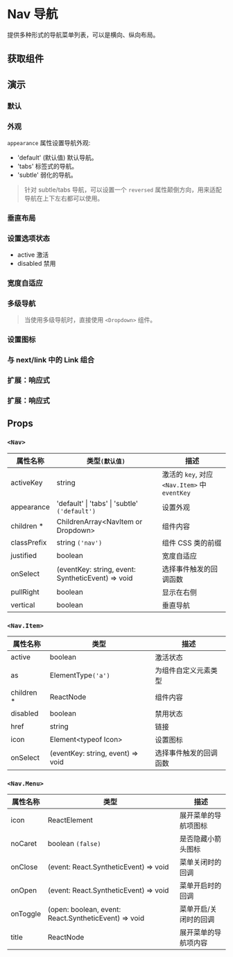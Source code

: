 # Nav 导航

提供多种形式的导航菜单列表，可以是横向、纵向布局。

## 获取组件

<!--{include:(components/nav/fragments/import.md)}-->

## 演示

### 默认

<!--{include:`basic.md`}-->

### 外观

`appearance` 属性设置导航外观:

- 'default' (默认值) 默认导航。
- 'tabs' 标签式的导航。
- 'subtle' 弱化的导航。

<!--{include:`appearance.md`}-->

> 针对 subtle/tabs 导航，可以设置一个 `reversed` 属性颠倒方向，用来适配导航在上下左右都可以使用。

### 垂直布局

<!--{include:`vertical.md`}-->

### 设置选项状态

- active 激活
- disabled 禁用

<!--{include:`status.md`}-->

### 宽度自适应

<!--{include:`justified.md`}-->

### 多级导航

<!--{include:`dropdown.md`}-->

> 当使用多级导航时，直接使用 `<Dropdown>` 组件。

### 设置图标

<!--{include:`icon.md`}-->

### 与 next/link 中的 Link 组合

<!--{include:`with-router.md`}-->

### 扩展：响应式

<!--{include:`responsive-nav.md`}-->

### 扩展：响应式

<!--{include:`removable-nav.md`}-->

## Props

### `<Nav>`

| 属性名称    | 类型`(默认值)`                                        | 描述                                          |
| ----------- | ----------------------------------------------------- | --------------------------------------------- |
| activeKey   | string                                                | 激活的 `key`, 对应 `<Nav.Item>` 中 `eventKey` |
| appearance  | 'default' &#124; 'tabs' &#124; 'subtle' `('default')` | 设置外观                                      |
| children \* | ChildrenArray&lt;NavItem or Dropdown&gt;              | 组件内容                                      |
| classPrefix | string `('nav')`                                      | 组件 CSS 类的前缀                             |
| justified   | boolean                                               | 宽度自适应                                    |
| onSelect    | (eventKey: string, event: SyntheticEvent) => void     | 选择事件触发的回调函数                        |
| pullRight   | boolean                                               | 显示在右侧                                    |
| vertical    | boolean                                               | 垂直导航                                      |

### `<Nav.Item>`

| 属性名称    | 类型                              | 描述                   |
| ----------- | --------------------------------- | ---------------------- |
| active      | boolean                           | 激活状态               |
| as          | ElementType`('a')`                | 为组件自定义元素类型   |
| children \* | ReactNode                         | 组件内容               |
| disabled    | boolean                           | 禁用状态               |
| href        | string                            | 链接                   |
| icon        | Element&lt;typeof Icon&gt;        | 设置图标               |
| onSelect    | (eventKey: string, event) => void | 选择事件触发的回调函数 |

### `<Nav.Menu>`

| 属性名称 | 类型                                                 | 描述                  |
| -------- | ---------------------------------------------------- | --------------------- |
| icon     | ReactElement                                         | 展开菜单的导航项图标  |
| noCaret  | boolean `(false)`                                    | 是否隐藏小箭头图标    |
| onClose  | (event: React.SyntheticEvent) => void                | 菜单关闭时的回调      |
| onOpen   | (event: React.SyntheticEvent) => void                | 菜单开启时的回调      |
| onToggle | (open: boolean, event: React.SyntheticEvent) => void | 菜单开启/关闭时的回调 |
| title    | ReactNode                                            | 展开菜单的导航项内容  |
